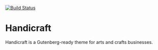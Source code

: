 [![Build Status](https://travis-ci.org/Automattic/_s.svg?branch=master)](https://travis-ci.org/Automattic/_s)

Handicraft
===

Handicraft is a Gutenberg-ready theme for arts and crafts businesses.